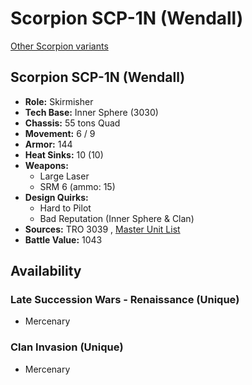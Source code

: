 # Scorpion SCP-1N (Wendall) 

[Other Scorpion variants](../scorpion.md) 

## Scorpion SCP-1N (Wendall) 

- **Role:** Skirmisher 
- **Tech Base:** Inner Sphere (3030) 
- **Chassis:** 55 tons Quad 
- **Movement:** 6 / 9 
- **Armor:** 144 
- **Heat Sinks:** 10 (10) 
- **Weapons:** 
  - Large Laser 
  - SRM 6 (ammo: 15) 
- **Design Quirks:** 
  - Hard to Pilot 
  - Bad Reputation (Inner Sphere & Clan) 
- **Sources:** TRO 3039 , [Master Unit List](http://masterunitlist.info/Unit/Details/2838) 
- **Battle Value:** 1043 

## Availability 

### Late Succession Wars - Renaissance (Unique) 

- Mercenary 

### Clan Invasion (Unique) 

- Mercenary 

